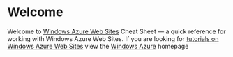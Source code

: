 # Welcome

Welcome to [Windows Azure Web Sites](http://www.windowsazure.com/en-us/home/scenarios/web-sites/) Cheat Sheet &mdash; a quick reference for working with Windows Azure Web Sites. If you are looking for [tutorials on Windows Azure Web Sites](http://www.windowsazure.com/en-us/develop/overview/) view the [Windows Azure](http://www.windowsazure.com) homepage